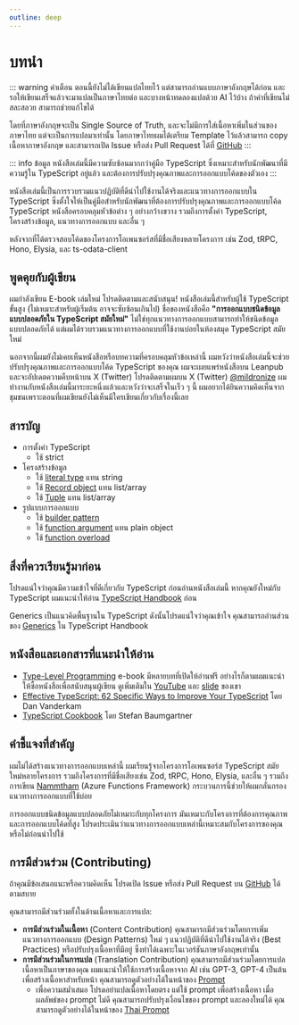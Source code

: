 ```yaml
---
outline: deep
---
```


# บทนำ

::: warning คำเตือน
ตอนนี้ยังไม่ได้เขียนแปลไทยไว้ แต่สามารถอ่านแบบภาษาอังกฤษได้ก่อน และรอให้เขียนเสร็จแล้วจะมาแปลเป็นภาษาไทยต่อ และบางหน้าทดลองแปลด้วย AI ไว้บ้าง ถ้าคำที่เขียนไม่สละสลวย สามารถช่วยแก้ไขได้

โดยที่ภาษาอังกฤษจะเป็น Single Source of Truth, และจะไม่มีการใส่เนื้อหาเพิ่มในส่วนของภาษาไทย แต่จะเป็นการแปลมาเท่านั้น โดยภาษาไทยผมได้เตรียม Template ไว้แล้วสามารถ copy เนื้อหาภาษาอังกฤษ และสามารถเปิด Issue หรือส่ง Pull Request ได้ที่ [GitHub](https://github.com/mildronize/type-safe-design-pattern)
:::

::: info ข้อมูล
หนังสือเล่มนี้มีความซับซ้อนมากกว่าคู่มือ TypeScript ซึ่งเหมาะสำหรับนักพัฒนาที่มีความรู้ใน TypeScript อยู่แล้ว และต้องการปรับปรุงคุณภาพและการออกแบบโค้ดของตัวเอง
:::

หนังสือเล่มนี้เป็นการรวบรวมแนวปฏิบัติที่ดีนำไปใช้งานได้จริงและแนวทางการออกแบบใน TypeScript ซึ่งตั้งใจให้เป็นคู่มือสำหรับนักพัฒนาที่ต้องการปรับปรุงคุณภาพและการออกแบบโค้ด TypeScript หนังสือครอบคลุมหัวข้อต่าง ๆ อย่างกว้างขวาง รวมถึงการตั้งค่า TypeScript, โครงสร้างข้อมูล, แนวทางการออกแบบ และอื่น ๆ

หลังจากที่ได้ตรวจสอบโค้ดของโครงการโอเพนซอร์สที่มีชื่อเสียงหลายโครงการ เช่น Zod, tRPC, Hono, Elysia, และ ts-odata-client

## พูดคุยกับผู้เขียน

ผมกำลังเขียน E-book เล่มใหม่ โปรดติดตามและสนับสนุน! หนังสือเล่มนี้สำหรับผู้ใช้ TypeScript ขั้นสูง (ไม่เหมาะสำหรับผู้เริ่มต้น อาจจะซับซ้อนเกินไป) ชื่อของหนังสือคือ **"การออกแบบชนิดข้อมูลแบบปลอดภัยใน TypeScript สมัยใหม่"** ไม่ใช่ทุกแนวทางการออกแบบสามารถทำให้ชนิดข้อมูลแบบปลอดภัยได้ แต่ผมได้รวบรวมแนวทางการออกแบบที่ใช้งานบ่อยในห้องสมุด TypeScript สมัยใหม่

นอกจากนี้ผมยังไม่เคยเห็นหนังสือหรือบทความที่ครอบคลุมหัวข้อเหล่านี้ ผมหวังว่าหนังสือเล่มนี้จะช่วยปรับปรุงคุณภาพและการออกแบบโค้ด TypeScript ของคุณ ผมจะเผยแพร่หนังสือบน Leanpub และจะอัปเดตความคืบหน้าบน X (Twitter) โปรดติดตามผมบน X (Twitter) [@mildronize](https://x.com/mildronize) ผมทำงานกับหนังสือเล่มนี้มาระยะหนึ่งแล้วและหวังว่าจะเสร็จในเร็ว ๆ นี้ ผมอยากได้ยินความคิดเห็นจากชุมชนเพราะตอนที่ผมเขียนยังไม่เห็นมีใครเขียนเกี่ยวกับเรื่องนี้เลย

## สารบัญ

- การตั้งค่า TypeScript
  - ใช้ strict
- โครงสร้างข้อมูล
  - ใช้ [literal type](/data-structure/literal-types) แทน string
  - ใช้ [Record object](/data-structure/record-object.md) แทน list/array
  - ใช้ [Tuple](/data-structure/tuple.md) แทน list/array
- รูปแบบการออกแบบ
  - ใช้ [builder pattern](/design-patterns/builder-pattern.md)
  - ใช้ [function argument](/design-patterns/function-argument.md) แทน plain object
  - ใช้ [function overload](/design-patterns/function-overload.md)

## สิ่งที่ควรเรียนรู้มาก่อน

โปรดแน่ใจว่าคุณมีความเข้าใจที่ดีเกี่ยวกับ TypeScript ก่อนอ่านหนังสือเล่มนี้ หากคุณยังใหม่กับ TypeScript ผมแนะนำให้อ่าน [TypeScript Handbook](https://www.typescriptlang.org/docs/handbook/intro.html) ก่อน

Generics เป็นแนวคิดพื้นฐานใน TypeScript ดังนั้นโปรดแน่ใจว่าคุณเข้าใจ คุณสามารถอ่านส่วนของ [Generics](https://www.typescriptlang.org/docs/handbook/2/generics.html) ใน TypeScript Handbook

## หนังสือและเอกสารที่แนะนำให้อ่าน

- [Type-Level Programming](https://type-level-typescript.com/) e-book
มีหลายบทที่เปิดให้อ่านฟรี อย่างไรก็ตามผมแนะนำให้ซื้อหนังสือเพื่อสนับสนุนผู้เขียน ดูเพิ่มเติมใน [YouTube](https://www.youtube.com/watch?v=vGVvJuazs84) และ [slide](https://docs.google.com/presentation/d/18Y0M4SRjKoJGR3ePSBBn8yPlpkE5biufZRdHo1Ka2AI/edit?usp=sharin) ของเขา
- [Effective TypeScript: 62 Specific Ways to Improve Your TypeScript](https://learning.oreilly.com/library/view/effective-typescript/9781098155056/) โดย Dan Vanderkam
- [TypeScript Cookbook](https://learning.oreilly.com/library/view/typescript-cookbook/9781098136642/) โดย Stefan Baumgartner

## คำชี้แจงที่สำคัญ

ผมไม่ได้สร้างแนวทางการออกแบบเหล่านี้ ผมเรียนรู้จากโครงการโอเพนซอร์ส TypeScript สมัยใหม่หลายโครงการ รวมถึงโครงการที่มีชื่อเสียงเช่น Zod, tRPC, Hono, Elysia, และอื่น ๆ รวมถึงการเขียน [Nammtham](https://nammatham.thaitype.dev/) (Azure Functions Framework) กระบวนการนี้ช่วยให้ผมกลั่นกรองแนวทางการออกแบบที่ใช้บ่อย

การออกแบบชนิดข้อมูลแบบปลอดภัยไม่เหมาะกับทุกโครงการ มันเหมาะกับโครงการที่ต้องการคุณภาพและการออกแบบโค้ดที่สูง โปรดประเมินว่าแนวทางการออกแบบเหล่านี้เหมาะสมกับโครงการของคุณหรือไม่ก่อนนำไปใช้

## การมีส่วนร่วม (Contributing)

ถ้าคุณมีข้อเสนอแนะหรือความคิดเห็น โปรดเปิด Issue หรือส่ง Pull Request บน [GitHub](https://github.com/mildronize/type-safe-design-pattern) ได้ตามสบาย

คุณสามารถมีส่วนร่วมทั้งในด้านเนื้อหาและการแปล:

- **การมีส่วนร่วมในเนื้อหา** (Content Contribution) คุณสามารถมีส่วนร่วมโดยการเพิ่มแนวทางการออกแบบ (Design Patterns) ใหม่ ๆ แนวปฏิบัติที่ดีนำไปใช้งานได้จริง (Best Practices) หรือปรับปรุงเนื้อหาที่มีอยู่ ซึ่งทำได้เฉพาะในเวอร์ชันภาษาอังกฤษเท่านั้น
- **การมีส่วนร่วมในการแปล** (Translation Contribution) คุณสามารถมีส่วนร่วมโดยการแปลเนื้อหาเป็นภาษาของคุณ ผมแนะนำให้ใช้การสร้างเนื้อหาจาก AI เช่น GPT-3, GPT-4 เป็นต้น เพื่อสร้างเนื้อหาสำหรับหน้า คุณสามารถดูตัวอย่างได้ในหน้าของ [Prompt](./prompt.md)
    - เพื่อความสม่ำเสมอ โปรดอย่าแปลเนื้อหาโดยตรง แต่ใช้ prompt เพื่อสร้างเนื้อหา เมื่อผลลัพธ์ของ prompt ไม่ดี คุณสามารถปรับปรุงเงื่อนไขของ prompt และลองใหม่ได้ คุณสามารถดูตัวอย่างได้ในหน้าของ [Thai Prompt](/th/prompt.md)